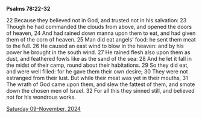 **Psalms 78:22-32**

22 Because they believed not in God, and trusted not in his salvation: 23 Though he had commanded the clouds from above, and opened the doors of heaven, 24 And had rained down manna upon them to eat, and had given them of the corn of heaven. 25 Man did eat angels’ food: he sent them meat to the full. 26 He caused an east wind to blow in the heaven: and by his power he brought in the south wind. 27 He rained flesh also upon them as dust, and feathered fowls like as the sand of the sea: 28 And he let it fall in the midst of their camp, round about their habitations. 29 So they did eat, and were well filled: for he gave them their own desire; 30 They were not estranged from their lust. But while their meat was yet in their mouths, 31 The wrath of God came upon them, and slew the fattest of them, and smote down the chosen men of Israel. 32 For all this they sinned still, and believed not for his wondrous works.

[Saturday 09-November, 2024](https://getbible.life/kjv/Psalms/78/22-32)
